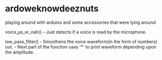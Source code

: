# ardoweknowdeeznuts
playing around with arduino and some accessories that were lying around

voice_ye_or_nah() - Just detects if a voice is read by the microphone.

low_pass_filter() - Smoothens the voice waveform(in the form of numbers) out.
                  - Next part of the function uses '*' to print waveform depending upon the amplitude.
